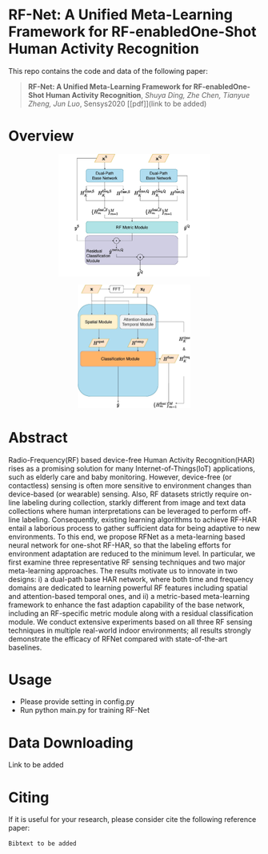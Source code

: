 # RF-Net: A Unified Meta-Learning Framework for RF-enabledOne-Shot Human Activity Recognition

This repo contains the code and data of the following paper:
>**RF-Net: A Unified Meta-Learning Framework for RF-enabledOne-Shot Human Activity Recognition**, *Shuya Ding, Zhe Chen, Tianyue Zheng, Jun Luo*, Sensys2020 [[pdf]](link to be added)

# Overview 
<p align="center"><img width="60%" src="RFNet.jpg"/></p> 
<p align="center"><img width="45%" src="Dual.jpg"/></p> 


# Abstract

Radio-Frequency(RF) based device-free Human Activity Recognition(HAR) rises as a promising solution for many Internet-of-Things(IoT) applications, such as elderly care and baby monitoring. 
However, device-free (or contactless) sensing is often more sensitive to environment changes than device-based (or wearable) sensing. Also, RF datasets strictly require on-line labeling during collection, starkly different from image and text data collections where human interpretations can be leveraged to perform off-line labeling. Consequently, existing learning algorithms to achieve RF-HAR entail a laborious process to gather sufficient data for being adaptive to new environments.
To this end, we propose RFNet as a meta-learning based neural network for one-shot RF-HAR, so that the labeling efforts for environment adaptation are reduced to the minimum level. In particular, we first examine three representative RF sensing techniques and two major meta-learning approaches. The results motivate us to innovate in two designs: i) a dual-path base HAR network, where both time and frequency domains are dedicated to learning powerful RF features including spatial and attention-based temporal ones, and ii) a metric-based meta-learning framework to enhance the fast adaption capability of the base network, including an RF-specific metric module along with a residual classification module. We conduct extensive experiments based on all three RF sensing techniques in multiple real-world indoor environments; all results strongly demonstrate the efficacy of RFNet compared with state-of-the-art baselines.
    
# Usage

- Please provide setting in config.py
- Run python main.py for training RF-Net


# Data Downloading

Link to be added 


# Citing

If it is useful for your research, please consider cite the following reference paper:

```
Bibtext to be added
```

